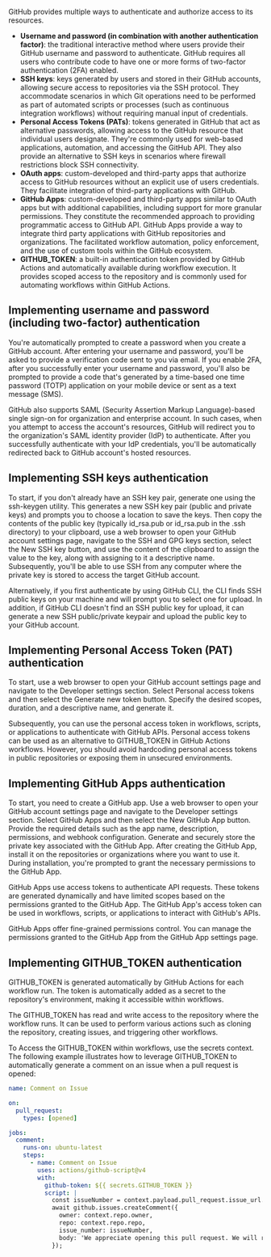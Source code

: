 GitHub provides multiple ways to authenticate and authorize access to its resources.

 -  **Username and password (in combination with another authentication factor)**: the traditional interactive method where users provide their GitHub username and password to authenticate. GitHub requires all users who contribute code to have one or more forms of two-factor authentication (2FA) enabled.
 -  **SSH keys**: keys generated by users and stored in their GitHub accounts, allowing secure access to repositories via the SSH protocol. They accommodate scenarios in which Git operations need to be performed as part of automated scripts or processes (such as continuous integration workflows) without requiring manual input of credentials.
 -  **Personal Access Tokens (PATs)**: tokens generated in GitHub that act as alternative passwords, allowing access to the GitHub resource that individual users designate. They're commonly used for web-based applications, automation, and accessing the GitHub API. They also provide an alternative to SSH keys in scenarios where firewall restrictions block SSH connectivity.
 -  **OAuth apps**: custom-developed and third-party apps that authorize access to GitHub resources without an explicit use of users credentials. They facilitate integration of third-party applications with GitHub.
 -  **GitHub Apps**: custom-developed and third-party apps similar to OAuth apps but with additional capabilities, including support for more granular permissions. They constitute the recommended approach to providing programmatic access to GitHub API. GitHub Apps provide a way to integrate third party applications with GitHub repositories and organizations. The facilitated workflow automation, policy enforcement, and the use of custom tools within the GitHub ecosystem.
 -  **GITHUB\_TOKEN**: a built-in authentication token provided by GitHub Actions and automatically available during workflow execution. It provides scoped access to the repository and is commonly used for automating workflows within GitHub Actions.

## Implementing username and password (including two-factor) authentication

You're automatically prompted to create a password when you create a GitHub account. After entering your username and password, you'll be asked to provide a verification code sent to you via email. If you enable 2FA, after you successfully enter your username and password, you'll also be prompted to provide a code that's generated by a time-based one time password (TOTP) application on your mobile device or sent as a text message (SMS).

GitHub also supports SAML (Security Assertion Markup Language)-based single sign-on for organization and enterprise account. In such cases, when you attempt to access the account's resources, GitHub will redirect you to the organization's SAML identity provider (IdP) to authenticate. After you successfully authenticate with your IdP credentials, you'll be automatically redirected back to GitHub account's hosted resources.

## Implementing SSH keys authentication

To start, if you don't already have an SSH key pair, generate one using the ssh-keygen utility. This generates a new SSH key pair (public and private keys) and prompts you to choose a location to save the keys. Then copy the contents of the public key (typically id\_rsa.pub or id\_rsa.pub in the .ssh directory) to your clipboard, use a web browser to open your GitHub account settings page, navigate to the SSH and GPG keys section, select the New SSH key button, and use the content of the clipboard to assign the value to the key, along with assigning to it a descriptive name. Subsequently, you'll be able to use SSH from any computer where the private key is stored to access the target GitHub account.

Alternatively, if you first authenticate by using GitHub CLI, the CLI finds SSH public keys on your machine and will prompt you to select one for upload. In addition, if GitHub CLI doesn't find an SSH public key for upload, it can generate a new SSH public/private keypair and upload the public key to your GitHub account.

## Implementing Personal Access Token (PAT) authentication

To start, use a web browser to open your GitHub account settings page and navigate to the Developer settings section. Select Personal access tokens and then select the Generate new token button. Specify the desired scopes, duration, and a descriptive name, and generate it.

Subsequently, you can use the personal access token in workflows, scripts, or applications to authenticate with GitHub APIs. Personal access tokens can be used as an alternative to GITHUB\_TOKEN in GitHub Actions workflows. However, you should avoid hardcoding personal access tokens in public repositories or exposing them in unsecured environments.

## Implementing GitHub Apps authentication

To start, you need to create a GitHub app. Use a web browser to open your GitHub account settings page and navigate to the Developer settings section. Select GitHub Apps and then select the New GitHub App button. Provide the required details such as the app name, description, permissions, and webhook configuration. Generate and securely store the private key associated with the GitHub App. After creating the GitHub App, install it on the repositories or organizations where you want to use it. During installation, you're prompted to grant the necessary permissions to the GitHub App.

GitHub Apps use access tokens to authenticate API requests. These tokens are generated dynamically and have limited scopes based on the permissions granted to the GitHub App. The GitHub App's access token can be used in workflows, scripts, or applications to interact with GitHub's APIs.

GitHub Apps offer fine-grained permissions control. You can manage the permissions granted to the GitHub App from the GitHub App settings page.

## Implementing GITHUB\_TOKEN authentication

GITHUB\_TOKEN is generated automatically by GitHub Actions for each workflow run. The token is automatically added as a secret to the repository's environment, making it accessible within workflows.

The GITHUB\_TOKEN has read and write access to the repository where the workflow runs. It can be used to perform various actions such as cloning the repository, creating issues, and triggering other workflows.

To Access the GITHUB\_TOKEN within workflows, use the secrets context. The following example illustrates how to leverage GITHUB\_TOKEN to automatically generate a comment on an issue when a pull request is opened:

```YAML
name: Comment on Issue

on:
  pull_request:
    types: [opened]

jobs:
  comment:
    runs-on: ubuntu-latest
    steps:
      - name: Comment on Issue
        uses: actions/github-script@v4
        with:
          github-token: ${{ secrets.GITHUB_TOKEN }}
          script: |
            const issueNumber = context.payload.pull_request.issue_url.split('/').pop();
            await github.issues.createComment({
              owner: context.repo.owner,
              repo: context.repo.repo,
              issue_number: issueNumber,
              body: 'We appreciate opening this pull request. We will review it shortly.'
            });
```
